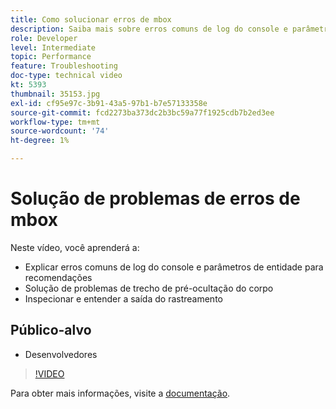 ```yaml
---
title: Como solucionar erros de mbox
description: Saiba mais sobre erros comuns de log do console e parâmetros de entidade para obter recomendações. Saiba como solucionar problemas do trecho de pré-ocultação do corpo e como inspecionar e entender a saída de rastreamento.
role: Developer
level: Intermediate
topic: Performance
feature: Troubleshooting
doc-type: technical video
kt: 5393
thumbnail: 35153.jpg
exl-id: cf95e97c-3b91-43a5-97b1-b7e57133358e
source-git-commit: fcd2273ba373dc2b3bc59a77f1925cdb7b2ed3ee
workflow-type: tm+mt
source-wordcount: '74'
ht-degree: 1%

---
```


# Solução de problemas de erros de mbox

Neste vídeo, você aprenderá a:

* Explicar erros comuns de log do console e parâmetros de entidade para recomendações
* Solução de problemas de trecho de pré-ocultação do corpo
* Inspecionar e entender a saída do rastreamento

## Público-alvo

* Desenvolvedores

>[!VIDEO](https://video.tv.adobe.com/v/35153/?quality=12)

Para obter mais informações, visite a [documentação](https://experienceleague.adobe.com/docs/target/using/troubleshoot/troubleshooting-target.html?lang=en).
